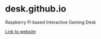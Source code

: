 # desk.github.io
Raspberry Pi based Interactive Gaming Desk

[Link to website](https://chokerino.github.io/desk.github.io/)
